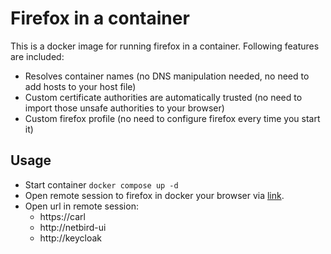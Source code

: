 # Firefox in a container

This is a docker image for running firefox in a container. 
Following features are included:
- Resolves container names (no DNS manipulation needed, no need to add hosts to your host file)
- Custom certificate authorities are automatically trusted (no need to import those unsafe authorities to your browser)
- Custom firefox profile (no need to configure firefox every time you start it)

## Usage

* Start container `docker compose up -d`
* Open remote session to firefox in docker your browser via [link](http://localhost:3000).
* Open url in remote session:
  * https://carl
  * http://netbird-ui
  * http://keycloak

